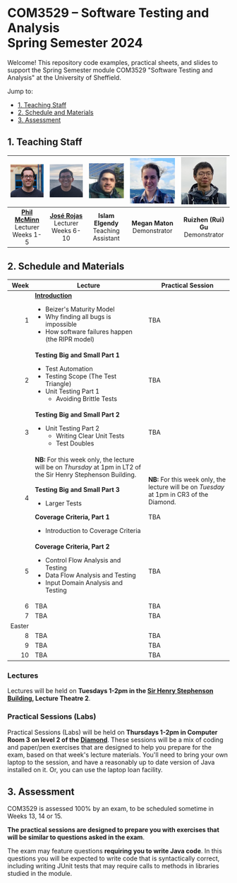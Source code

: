 # COM3529 – Software Testing and Analysis <br /> Spring Semester 2024

Welcome! This repository code examples, practical sheets, and slides to support the Spring Semester module COM3529 "Software Testing and Analysis" at the University of Sheffield.

Jump to:
* [1. Teaching Staff](#1-teaching-staff)
* [2. Schedule and Materials](#2-schedule-and-materials)
* [3. Assessment](#3-assessment)

## 1. Teaching Staff

  |<img src="misc/images/phil.jpg" width="150"/> | <img src="misc/images/jose.jpg" width="150"/> | <img src="misc/images/islam.jpg" width="150"/> | <img src="misc/images/megan.jpg" width="150"/> | <img src="misc/images/rui.jpg" width="150"/> |
  |:-:|:-:|:-:|:-:|:-:|
  | **[Phil McMinn](https://mcminn.info)** <br /> Lecturer <br /> Weeks 1-5 | **[José Rojas](https://jmrojas.github.io)** <br /> Lecturer <br /> Weeks 6-10 | **Islam Elgendy** <br /> Teaching Assistant | **Megan Maton** <br /> Demonstrator | **Ruizhen (Rui) Gu** <br /> Demonstrator|

## 2. Schedule and Materials

| Week | Lecture | Practical Session |
|-:|-|-|
|1 | **[Introduction](week1/1-introduction.pdf)**<ul><li>Beizer's Maturity Model</li><li>Why finding all bugs is impossible</li><li>How software failures happen (the RIPR model)</li></ul>| TBA |
|2 | **Testing Big and Small Part 1**<ul><li>Test Automation</li><li>Testing Scope (The Test Triangle)</li><li>Unit Testing Part 1<ul><li> Avoiding Brittle Tests</li></ul></li></ul> | TBA | 
|3 | **Testing Big and Small Part 2**<ul><li>Unit Testing Part 2<ul><li>Writing Clear Unit Tests</li><li>Test Doubles</li></ul></li></ul> | TBA | 
|4 | **NB:** For this week only, the lecture will be on *Thursday* at 1pm in LT2 of the Sir Henry Stephenson Building. <br /> <br /> **Testing Big and Small Part 3**<ul><li>Larger Tests</li></ul>**Coverage Criteria, Part 1**<ul><li>Introduction to Coverage Criteria</li></ul> | **NB:** For this week only, the lecture will be on *Tuesday* at 1pm in CR3 of the Diamond. <br /> <br /> TBA |
|5 | **Coverage Criteria, Part 2**<ul><li>Control Flow Analysis and Testing</li><li>Data Flow Analysis and Testing</li><li>Input Domain Analysis and Testing</li></ul> | TBA |
|6 | TBA | TBA |
|7 | TBA | TBA |
|Easter| | |
|8 | TBA | TBA |
|9 | TBA | TBA |
|10| TBA | TBA |

### Lectures

Lectures will be held on **Tuesdays 1-2pm in the [Sir Henry Stephenson Building](https://www.sheffield.ac.uk/acse/department/facilities/sir-henry-stephenson-building), Lecture Theatre 2**. 

### Practical Sessions (Labs)

Practical Sessions (Labs) will be held on **Thursdays 1-2pm in Computer Room 3 on level 2 of the [Diamond](https://www.sheffield.ac.uk/engineering/diamond-engineering/floor-plans)**. These sessions will be a mix of coding and paper/pen exercises that are designed to help you prepare for the exam, based on that week's lecture materials. You'll need to bring your own laptop to the session, and have a reasonably up to date version of Java installed on it. Or, you can use the laptop loan facility. 


## 3. Assessment

COM3529 is assessed 100% by an exam, to be scheduled sometime in Weeks 13, 14 or 15.

**The practical sessions are designed to prepare you with exercises that will be similar to questions asked in the exam**. 

The exam may feature questions **requiring you to write Java code**. In this questions you will be expected to write code that is syntactically correct, including writing JUnit tests that may require calls to methods in libraries studied in the module. 


